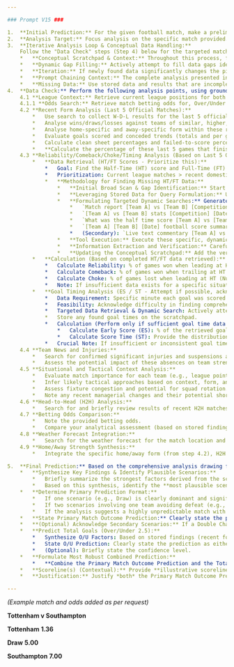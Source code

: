 ```yaml
---

### Prompt V15 ###

1.  **Initial Prediction:** For the given football match, make a preliminary score prediction based on intuition, odds, or basic context. Save this prediction mentally or on a conceptual "scratchpad."
2.  **Analysis Target:** Focus analysis on the specific match provided.
3.  **Iterative Analysis Loop & Conceptual Data Handling:**
    Follow the "Data Check" steps (Step 4) below for the targeted match.
    *   **Conceptual Scratchpad & Context:** Throughout this process, findings are stored conceptually on a "scratchpad" used during the generation of the response. This collected information forms the basis for subsequent analysis steps.
    *   **Dynamic Gap Filling:** Actively attempt to fill data gaps identified during the process by performing additional, targeted searches as detailed in the relevant sections of Step 4.
    *   **Iteration:** If newly found data significantly changes the picture, iterate through relevant parts of Step 4 again, refining the analysis based on the updated information on the scratchpad.
    *   **Prompt Chaining Context:** The complete analysis presented in the response (incorporating initially found and dynamically searched data) becomes part of the conversation history. This history serves as the context for subsequent prompts (prompt chaining), allowing follow-up questions or refinements to build upon the established analysis. The "storage" mechanism is this contextual carry-forward within the conversation session.
    *   **Missing Data:** Use stored data and results that are incomplete to continue the search to complete required 'Dynamic Gap Filling'. Do not continue on to the next step or stage of the analysis until all data required for analysis is complete.
4.  **Data Check:** Perform the following analysis points, using grounded search where necessary:
    4.1 **League Context:** Retrieve current league positions for both teams (overall, home, and away tables if available in the correct league). Use search if needed. Store findings on the conceptual scratchpad.
    4.1.1 **Odds Search:** Retrieve match betting odds for, Over/Under 2.5 Goals, Correct Score, Double Chance, Both Teams To Score, Handicap Markets. Store findings on the conceptual scratchpad for further analysis.
    4.2 **Recent Form Analysis (Last 5 Official Matches):**
        *   Use search to collect W-D-L results for the last 5 official games (prioritizing league, then cup). List matches, opponents, and competition. This list of specific matches (including teams, competition, date, and FT score) forms the basis for targeted data retrieval in step 4.3 and should be stored on the conceptual scratchpad.
        *   Analyse wins/draws/losses against teams of similar, higher, and lower standing (if known) to gauge strength relative to the current opponent.
        *   Analyse home-specific and away-specific form within these recent games.
        *   Evaluate goals scored and conceded trends (totals and per game average) in these recent matches.
        *   Calculate clean sheet percentages and failed-to-score percentages from these last 5 games.
        *   **Calculate the percentage of these last 5 games that finished Over 2.5 total goals and Under 2.5 total goals for each team.** Store findings on the conceptual scratchpad.
    4.3 **Reliability/Comeback/Choke/Timing Analysis (Based on Last 5 Official Matches Identified in 4.2):**
        *   **Data Retrieval (HT/FT Scores - Prioritize this):**
            *   Goal: Find the Half-Time (HT) score and Full-Time (FT) score for the 5 most recent official matches for both teams involved (identified in step 4.2).
            *   Prioritization: Current league matches > recent domestic cup matches > final matches from the previous league season (if needed to reach 5 games).
            *   **Methodology for Finding Missing HT/FT Data:**
                *   **Initial Broad Scan & Gap Identification:** Start with broader searches (e.g., "Team X last 5 matches results", "Team X league form"). Collate retrieved info (FT scores, opponents, dates, competitions) onto the conceptual 'scratchpad'. Compare against requirements (need HT/FT for last 5 games specified in step 4.2) and explicitly flag specific matches on the scratchpad where the HT score is missing.
                *   **Leveraging Stored Data for Query Formulation:** Use the precise details already stored on the conceptual scratchpad for each match lacking an HT score (i.e., **Team A**, **Team B**, **Competition**, **Date**, **known FT score**) to formulate targeted dynamic search queries.
                *   **Formulating Targeted Dynamic Searches:** Generate precise queries specifically designed to find detailed match reports, statistics pages, or live text commentaries for *each* flagged match. Prioritize query patterns like:
                    *   `Match report [Team A] vs [Team B] [Competition] [Date]`
                    *   `[Team A] vs [Team B] stats [Competition] [Date] HT FT`
                    *   `What was the half time score [Team A] vs [Team B] [Date]`
                    *   `[Team A] [Team B] [Date] football score summary half time`
                    *   (Secondary): `Live text commentary [Team A] vs [Team B] [Date]`
                *   **Tool Execution:** Execute these specific, dynamically generated queries using the `google_search` tool, potentially running iterative searches for a single match if the initial targeted query is unsuccessful.
                *   **Information Extraction and Verification:** Carefully analyze the search result snippets. Prioritize results from reliable sources (official league/club sites, major sports news outlets like BBC Sport/Sky Sports/ESPN, established stats sites like FotMob/Soccerway/WhoScored/Flashscore). Extract the HT score, ensuring it corresponds *exactly* to the correct match (Teams, Date) and the *known FT score* already on the scratchpad. If possible, cross-reference the HT score using multiple reliable sources found via search to increase confidence. Note any persistent discrepancies.
                *   **Updating the Conceptual Scratchpad:** Add the verified HT scores to the conceptual 'scratchpad', filling the identified data gaps for each match. Mark if any HT score remains definitively unobtainable after targeted attempts. This completed dataset forms the basis for the calculations below.
        *   **Calculation (Based on completed HT/FT data retrieved):**
            *   Calculate Reliability: % of games won when leading at HT (Number of Wins when Leading HT / Number of Times Led at HT) on a separate line.
            *   Calculate Comeback: % of games won when trailing at HT (Number of Wins when Trailing HT / Number of Times Trailed at HT) on a separate line.
            *   Calculate Choke: % of games lost when leading at HT (Number of Losses when Leading HT / Number of Times Led at HT) on a separate line.
            *   Note: If insufficient data exists for a specific situation after targeted searches (e.g., fewer than 2-3 instances of "Times Led at HT" or "Times Trailed at HT"), clearly state that the corresponding stat could not be reliably calculated due to lack of occurrences or persistently missing HT score data. Store findings on the conceptual scratchpad.
        *   **Goal Timing Analysis (ES / ST - Attempt if possible, acknowledge difficulty):**
            *   Data Requirement: Specific minute each goal was scored in the 5 most recent official matches (identified in step 4.2).
            *   Feasibility: Acknowledge difficulty in finding comprehensive, accurate goal times via standard search, as they are usually embedded within detailed reports.
            *   Targeted Data Retrieval & Dynamic Search: Actively attempt to find goal times using the same targeted dynamic search methodology described above for HT/FT scores (leveraging stored match details from the scratchpad to query for `Match statistics`, `Match report`, or `Minute by minute` details for *each specific game*). Look for goal scorer details including timestamps within these reports/stats pages found via search.
            *   Store any found goal times on the scratchpad.
            *   Calculation (Perform only if sufficient goal time data is retrieved across several matches):
                *   Calculate Early Score (ES): % of the retrieved goals scored within the first 15 minutes of either half (Minutes 1-15 and 46-60). State the total number of goals found and used for this calculation on a separate line.
                *   Calculate Score Time (ST): Provide the distribution (%) of retrieved goals falling into approximate time brackets: 1-15, 16-30, 31-45+, 46-60, 61-75, 76-90+. State the total number of goals found and used for this calculation on a separate line. (*Note: Adjusted time brackets slightly for clarity*).
            *   Crucial Note: If insufficient or inconsistent goal time data is found after the targeted search attempt (e.g., times found for only a small fraction of the total goals scored across the 10 games, or if comprehensive reports/stats pages could not be reliably parsed from search results), state clearly that ES and ST percentages could not be reliably calculated due to lack of precise goal timestamp data. Avoid presenting percentages based on minimal data. Store findings (or lack thereof) on the conceptual scratchpad.
    4.4 **Team News and Injuries:**
        *   Search for confirmed significant injuries and suspensions affecting key players for the upcoming match.
        *   Assess the potential impact of these absences on team strength and tactics, **specifically noting absences of key attackers (might favor Under) or defenders (might favor Over).** Store findings on the conceptual scratchpad.
    4.5 **Situational and Tactical Context Analysis:**
        *   Evaluate match importance for each team (e.g., league points needed, cup progression, rivalry). **Consider if high stakes might lead to caution (Under) or desperation (Over).**
        *   Infer likely tactical approaches based on context, form, and manager tendencies **(e.g., defensive focus vs attacking intent).**
        *   Assess fixture congestion and potential for squad rotation.
        *   Note any recent managerial changes and their potential short-term impact. Synthesize these factors based on stored findings.
    4.6 **Head-to-Head (H2H) Analysis:**
        *   Search for and briefly review results of recent H2H matches (last 2-4 meetings if available). Note goal trends or consistent outcomes. **Explicitly calculate the percentage of these recent H2H matches that finished Over 2.5 total goals and Under 2.5 total goals.** Consider relevance. Store findings on the conceptual scratchpad.
    4.7 **Betting Odds Comparison:**
        *   Note the provided betting odds.
        *   Compare your analytical assessment (based on stored findings from previous steps) with the odds. If conflict exists, re-evaluate but prioritize data-driven findings and context.
    4.8 **Weather Forecast Integration:**
        *   Search for the weather forecast for the match location and time. Note significant conditions and potential impact. Store findings.
    4.9 **Home/Away Strength Synthesis:**
        *   Integrate the specific home/away form (from step 4.2), H2H dynamics (step 4.6), and league context (step 4.1) stored on the scratchpad into the final assessment.

5.  **Final Prediction:** Based on the comprehensive analysis drawing from all stored findings on the conceptual scratchpad:
    *   **Synthesize Key Findings & Identify Plausible Scenarios:**
        *   Briefly summarize the strongest factors derived from the scratchpad analysis.
        *   Based on this synthesis, identify the **most plausible scenario(s)** for the match result (Home Win, Draw, Away Win). Evaluate the relative likelihood and confidence in each scenario based on the weight of evidence (e.g., "Draw highly likely due to X, Y; Narrow Away Win plausible due to Z; Home Win unlikely due to A, B").
    *   **Determine Primary Prediction Format:**
        *   If one scenario (e.g., Draw) is clearly dominant and significantly more likely than others based on the analysis, identify this as the **Primary Specific Outcome Prediction**.
        *   If two scenarios involving one team avoiding defeat (e.g., Draw *and* Away Win) are identified as the *most plausible* outcomes and are *significantly more likely* than the third outcome (Home Win), identify the corresponding **Primary Double Chance Prediction** (e.g., Away Win or Draw) as the most logical representation of the analysis.
        *   If the analysis suggests a highly unpredictable match with no clear lean (rare), state this uncertainty.
    *   **State Primary Match Outcome Prediction:** Clearly state the primary prediction determined above (e.g., "Primary Prediction: Draw", or "Primary Prediction: Away Win or Draw").
    *   **(Optional) Acknowledge Secondary Scenarios:** If a Double Chance wasn't the primary prediction, but other scenarios were deemed plausible (though less likely), briefly mention them for context (e.g., "While Draw is most likely, a narrow Away Win (0-1) is also plausible."). If a Double Chance *was* the primary prediction, this step can be skipped as the component scenarios are implicitly covered.
    *   **Predict Total Goals (Over/Under 2.5):**
        *   Synthesize O/U Factors: Based on stored findings (recent form O/U%, H2H O/U%, team news impact, expected tactics, situational factors), weigh the evidence favouring Over 2.5 goals against the evidence favouring Under 2.5 goals, considering the *primary prediction* scenario(s).
        *   State O/U Prediction: Clearly state the prediction as either "Over 2.5 goals" or "Under 2.5 goals".
        *   (Optional): Briefly state the confidence level.
    *   **Formulate Most Robust Combined Prediction:**
        *   **Combine the Primary Match Outcome Prediction and the Total Goals Prediction into a single, logical, and robust statement.** This represents the core takeaway from the analysis. (e.g., *"The most robust combined prediction derived from the analysis is: Away Win or Draw AND Under 2.5 goals"*, or *"The most robust combined prediction derived from the analysis is: Draw AND Under 2.5 goals"*).
    *   **Scoreline(s) (Contextual):** Provide **illustrative scoreline(s)** that align with the **Most Robust Combined Prediction**. (e.g., If predicting "Away Win or Draw AND Under 2.5", scores like 0-1, 1-1, 0-0 fit).
    *   **Justification:** Justify *both* the Primary Match Outcome Prediction (explaining *why* a specific outcome *or* a Double Chance was chosen as the most logical representation) and the Over/Under 2.5 goals prediction by referencing the key synthesized factors supporting the analysis. Explain how these factors lead to the **Most Robust Combined Prediction**. Address the specific match provided.

---
```


*(Example match and odds added as per request)*

**Tottenham v Southampton**

**Tottenham**
**1.36**

**Draw**
**5.00**

**Southampton**
**7.00**
